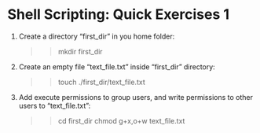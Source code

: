 # Shell Scripting: Quick Exercises 1

1. Create a directory “first_dir” in you home folder:
    >> mkdir first_dir

2. Create an empty file “text_file.txt” inside “first_dir” directory:
    >> touch ./first_dir/text_file.txt

3. Add execute permissions to group users, and write permissions to other users to “text_file.txt”:
    >> cd first_dir
    >> chmod g+x,o+w text_file.txt

